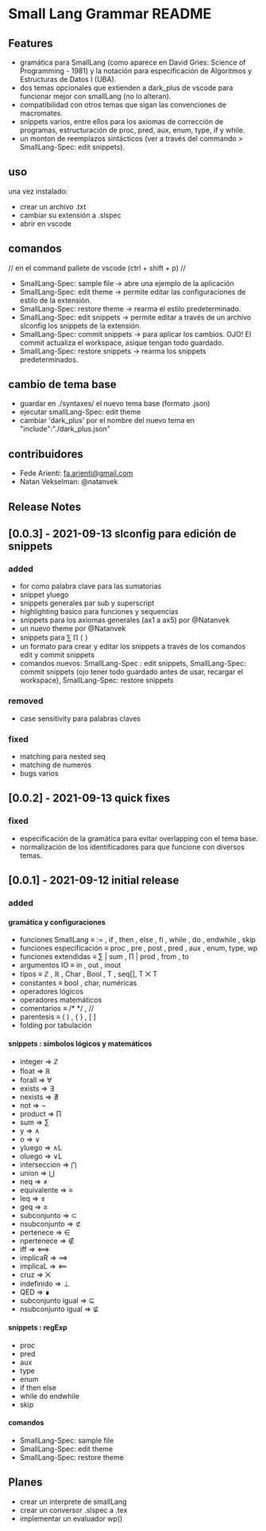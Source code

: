 # Small Lang Grammar README

## Features 

- gramática para SmallLang (como aparece en David Gries: Science of Programming - 1981) y la notación para especificación de Algoritmos y Estructuras de Datos I (UBA).
- dos temas opcionales que extienden a dark_plus de vscode para funcionar mejor con smallLang (no lo alteran).
- compatibilidad con otros temas que sigan las convenciones de macromates.
- snippets varios, entre ellos para los axiomas de corrección de programas, estructuración de proc, pred, aux, enum, type, if y while.
- un monton de reemplazos sintácticos (ver a través del commando > SmallLang-Spec: edit snippets).

## uso 
una vez instalado: 
- crear un archivo .txt
- cambiar su extensión a .slspec 
- abrir en vscode

## comandos 
// en el command pallete de vscode (ctrl + shift + p) //
- SmallLang-Spec: sample file -> abre una ejemplo de la aplicación
- SmallLang-Spec: edit theme -> permite editar las configuraciones de estilo de la extensión.
- SmallLang-Spec: restore theme  -> rearma el estilo predeterminado.
- SmallLang-Spec: edit snippets -> permite editar a través de un archivo slconfig los snippets de la extensión.
- SmallLang-Spec: commit snippets -> para aplicar los cambios. OJO! El commit actualiza el workspace, asique tengan todo guardado.
- SmallLang-Spec: restore snippets -> rearma los snippets predeterminados.

## cambio de tema base
- guardar en ./syntaxes/ el nuevo tema base (formato .json)
- ejecutar smallLang-Spec: edit theme
- cambiar 'dark_plus' por el nombre del nuevo tema en "include":"./dark_plus.json" 

## contribuidores 
- Fede Arienti: fa.arienti@gmail.com
- Natan Vekselman: @natanvek 

## Release Notes 
## [0.0.3] - 2021-09-13 slconfig para edición de snippets
### added ###
- for como palabra clave para las sumatorias
- snippet yluego
- snippets generales par sub y superscript
- highlighting basico para funciones y sequencias
- snippets para los axiomas generales (ax1 a ax5) por @Natanvek
- un nuevo theme por @Natanvek
- snippets para ⅀ ℿ ⟨ ⟩
- un formato para crear y editar los snippets  a través de los comandos edit y commit snippets 
- comandos nuevos: SmallLang-Spec : edit snippets, SmallLang-Spec: commit snippets (ojo tener todo guardado antes de usar, recargar el workspace), SmallLang-Spec: restore snippets

### removed ###
- case sensitivity para palabras claves

### fixed ###
- matching para nested seq
- matching de numeros
- bugs varios

## [0.0.2] - 2021-09-13 quick fixes
### fixed ###
- especificación de la gramática para evitar overlapping con el tema base.
- normalización de los identificadores para que funcione con diversos temas.

## [0.0.1] - 2021-09-12 initial release 
### added ###
#### gramática y configuraciones

- funciones SmallLang ≡ := , if , then , else , fi , while , do , endwhile , skip 
- funciones especificación ≡ proc ,  pre , post , pred , aux , enum, type, wp
- funciones extendidas ≡ ∑ | sum , ∏ | prod , from , to
- argumentos IO ≡  in , out , inout
- tipos ≡ ℤ , ℝ , Char , Bool , T , seq[], T ⨉ T
- constantes ≡ bool , char, numéricas
- operadores lógicos
- operadores matemáticos
- comentarios ≡ /*  */ , //
- parentesis ≡ ( ) , { } , [ ]
- folding por tabulación

#### snippets : símbolos lógicos y matemáticos

- integer       =>   ℤ
- float         =>   ℝ
- forall        =>   ∀
- exists        =>   ∃
- nexists       =>   ∄
- not           =>   ¬
- product       =>   ∏
- sum           =>   ∑
- y             =>   ∧
- o             =>   ∨
- yluego        =>   ∧L
- oluego        =>   ∨L
- interseccion  =>   ⋂
- union         =>   ⋃
- neq           =>   ≠
- equivalente   =>   ≡
- leq           =>   ≤ 
- geq           =>   ≥
- subconjunto   =>   ⊂
- nsubconjunto  =>   ⊄
- pertenece     =>   ∈
- npertenece    =>   ∉
- iff           =>   ⟺
- implicaR      =>   ⟹
- implicaL      =>   ⟸
- cruz          =>   ⨉
- indefinido    =>   ⊥
- QED           =>   ∎
- subconjunto igual  =>  ⊆ 
- nsubconjunto igual =>  ⊈

#### snippets : regExp

- proc
- pred
- aux
- type
- enum
- if then else
- while do endwhile
- skip 

#### comandos

- SmallLang-Spec: sample file 
- SmallLang-Spec: edit theme 
- SmallLang-Spec: restore theme 
      
## Planes 
- crear un interprete de smallLang
- crear un conversor .slspec a .tex
- implementar un evaluador wp()

